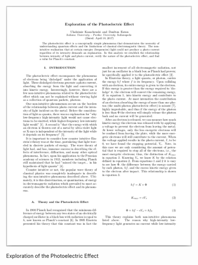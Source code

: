 
[![pdf_preview][Document_Preview]][Document_Source]

Exploration of the Photoelectric Effect

[Document_Preview]: /_material/other_papers/previews/Photoelectric_Preview.png "Exploration of the Photoelectric Effect"
[Document_Source]: /_material/other_papers/Phys353_Photoelectric_Report.pdf
